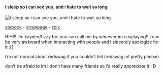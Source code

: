 #### i sleep so i can see you, and i hate to wait so long
![i sleep so i can see you, and i hate to wait so long](https://files.catbox.moe/6gb6k6.jpeg)

[atabook](https://swagd00ns.atabook.org/) - [strawpage](https://seildirect0ry.straw.page/) - [rblx](https://www.roblox.com/users/1903854763/profile)

HIHI!! i’m kayden/fizzy but you can call me by whoever im cosplaying!! i can be very awkward when interacting with people and i sincerely apologize for it :[[

i’m not normal about redswag.if you couldn’t tell (redswag int pretty please)

don’t be afraid to int i don’t have many friends so i’d really appreciate it : D





